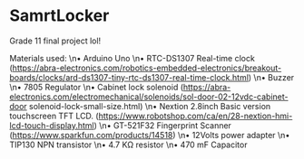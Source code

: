 # SamrtLocker
 
Grade 11 final project lol!

Materials used:
 \n•	Arduino Uno
 \n•	RTC-DS1307 Real-time clock (https://abra-electronics.com/robotics-embedded-electronics/breakout-boards/clocks/ard-ds1307-tiny-rtc-ds1307-real-time-clock.html) 
 \n•	Buzzer
 \n•	7805 Regulator
 \n•	Cabinet lock solenoid (https://abra-electronics.com/electromechanical/solenoids/sol-door-02-12vdc-cabinet-door solenoid-lock-small-size.html) 
 \n•	Nextion 2.8inch Basic version touchscreen TFT LCD. (https://www.robotshop.com/ca/en/28-nextion-hmi-lcd-touch-display.html)
 \n•	GT-521F32 Fingerprint Scanner (https://www.sparkfun.com/products/14518)
 \n•	12Volts power adapter 
 \n•	TIP130 NPN transistor
 \n•	4.7 KΩ resistor
 \n•	470 mF Capacitor
